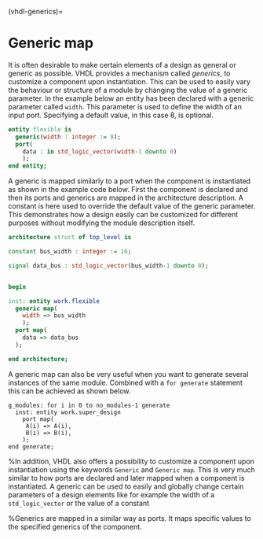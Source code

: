 (vhdl-generics)=
# Generic map


It is often desirable to make certain elements of a design as general or generic as possible. VHDL provides a mechanism called *generics*, to customize a component upon instantiation. This can be used to easily vary the behaviour or structure of a module by changing the value of a generic parameter. In the example below an entity has been declared with a generic parameter called `width`. This parameter is used to define the width of an input port. Specifying a default value, in this case 8, is optional.

```vhdl
entity flexible is
  generic(width : integer := 8);
  port(
    data : in std_logic_vector(width-1 downto 0)
    );
end entity;
```

A generic is mapped similarly to a port when the component is instantiated as shown in the example code below. First the component is declared and then its ports and generics are mapped in the architecture description. A constant is here used to override the default value of the generic parameter. This demonstrates how a design easily can be customized for different purposes without modifying the module description itself.

```vhdl
architecture struct of top_level is

constant bus_width : integer := 16;

signal data_bus : std_logic_vector(bus_width-1 downto 0);


begin

inst: entity work.flexible
  generic map(
    width => bus_width
    );
  port map(
    data => data_bus
  );

end architecture;
```

A generic map can also be very useful when you want to generate several instances of the same module. Combined with a `for generate` statement this can be achieved as shown below.

```{code-block} vhdl
g_modules: for i in 0 to no_modules-1 generate
  inst: entity work.super_design
    port map(
     A(i) => A(i),
     B(i) => B(i),
    );
end generate;
```



%In addition, VHDL also offers a possibility to customize a component upon instantiation using the keywords `Generic` and `Generic map`. This is very much similar to how ports are declared and later mapped when a component is instantiated. A generic can be used to easily and globally change certain parameters of a design elements like for example the width of a `std_logic_vector` or the value of a constant


%Generics are mapped in a similar way as ports. It maps specific values to the specified generics of the component.
